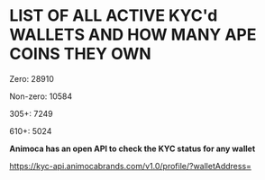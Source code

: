 # LIST OF ALL ACTIVE KYC'd WALLETS AND HOW MANY APE COINS THEY OWN

Zero: 28910

Non-zero: 10584

305+: 7249

610+: 5024

**Animoca has an open API to check the KYC status for any wallet**

https://kyc-api.animocabrands.com/v1.0/profile/?walletAddress=